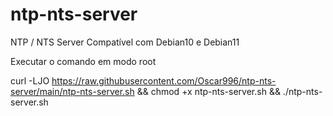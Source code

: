 # ntp-nts-server
NTP / NTS Server 
Compatível com Debian10 e Debian11


Executar o comando em modo root


curl -LJO https://raw.githubusercontent.com/Oscar996/ntp-nts-server/main/ntp-nts-server.sh && chmod +x ntp-nts-server.sh && ./ntp-nts-server.sh
